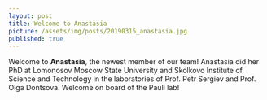 ```yaml
---
layout: post
title: Welcome to Anastasia
picture: /assets/img/posts/20190315_anastasia.jpg
published: true
---
```

Welcome to **Anastasia**, the newest member of our team! Anastasia did her PhD at Lomonosov Moscow State University and Skolkovo Institute of Science and Technology in the laboratories of Prof. Petr Sergiev and Prof. Olga Dontsova. Welcome on board of the Pauli lab! 
